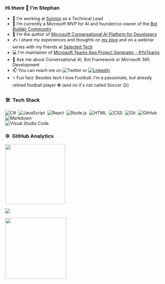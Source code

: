 ### Hi there 👋 I'm Stephan

<!--
**stephanbisser/stephanbisser** is a ✨ _special_ ✨ repository because its `README.md` (this file) appears on your GitHub profile.
-->
- 🔭 I’m working at [Solvion](https://www.solvion.net) as a Technical Lead
- 🤖 I’m currently a Microsoft MVP for AI and founder/co-owner of the [Bot Builder Community](https://github.com/botbuildercommunity)
- 📖 I’m the author of [Microsoft Conversational AI Platform for Developers](https://bisser.work/AIBook)
- ✍️ I share my experiences and thoughts on [my blog](https://bisser.io) and on a webinar series with my friends at [Selected Tech](https://www.selectedtech.show/)
- 💻 I'm maintainer of [Microsoft Teams App Project Generator - #YoTeams](https://github.com/pnp/generator-teams/) 
- 💬 Ask me about Conversational AI, Bot Framework or Microsoft 365 Development
- 📫 You can reach me on ![Twitter](https://img.shields.io/badge/stephanbisser%20-1DA1F2?style=flat&logo=twitter&logoColor=007ACC) or [![Linkedin](https://img.shields.io/badge/linkedin-0077B5?style=flat&logo=linkedin)](https://www.linkedin.com/in/stephan-bisser/)
- ⚡ Fun fact: Besides tech I love Football. I'm a passionate, but already retired football player ⚽ (and no it's not called Soccer 😉)

### 🛠 &nbsp;Tech Stack
![C#](https://img.shields.io/badge/-c%23%20-05122A?style=flat&logo=c-sharp)&nbsp;
![JavaScript](https://img.shields.io/badge/-JavaScript-05122A?style=flat&logo=javascript)&nbsp;
![React](https://img.shields.io/badge/-React-05122A?style=flat&logo=react)&nbsp;
![Node.js](https://img.shields.io/badge/-Node.js-05122A?style=flat&logo=node.js)&nbsp;
![HTML](https://img.shields.io/badge/-HTML-05122A?style=flat&logo=HTML5)&nbsp;
![CSS](https://img.shields.io/badge/-CSS-05122A?style=flat&logo=CSS3&logoColor=1572B6)&nbsp;
![Git](https://img.shields.io/badge/-Git-05122A?style=flat&logo=git)&nbsp;
![GitHub](https://img.shields.io/badge/-GitHub-05122A?style=flat&logo=github)&nbsp;
![Markdown](https://img.shields.io/badge/-Markdown-05122A?style=flat&logo=markdown)\
![Visual Studio Code](https://img.shields.io/badge/-Visual%20Studio%20Code-05122A?style=flat&logo=visual-studio-code&logoColor=007ACC)&nbsp;

### ⚙️ &nbsp;GitHub Analytics

<p align="left">
<a href="https://github.com/stephanbisser">
  <img height="195em" src="https://github-readme-stats-eight-theta.vercel.app/api?username=appieschot&show_icons=true&theme=algolia&include_all_commits=true&count_private=true"/>
</a>
</p>

<p align="left">
<a href="https://github.com/stephanbisser">
  <img src="https://github-readme-streak-stats.herokuapp.com/?user=appieschot&theme=algolia">
</a>
</p>

<p align="left">
<a href="https://github.com/stephanbisser">
  <img height="198em" src="https://github-readme-stats.vercel.app/api/top-langs/?username=appieschot&layout=compact&title_color=00ADFE&text_color=fff&icon_color=007bff&bg_color=050F2C">
</a>
</p>

